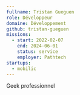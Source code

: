 ```yaml
---
fullname: Tristan Gueguen
role: Développeur
domaine: Développement
github: tristan-gueguen
missions:
  - start: 2022-02-07
    end: 2024-06-01
    status: service
    employer: Pathtech
startups:
  - mobilic
---
```


Geek professionnel
